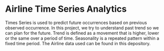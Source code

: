 # Airline Time Series Analytics
Times Series is used to predict future occurrences based on previous observed occurrence. In this project, we try to understand past trend so we can plan for the future. Trend is defined as a movement that is higher, lower or the same  over a period of time. Seasonality is a repeated pattern within a fixed time period. The Airline data used can be found in this depository.
